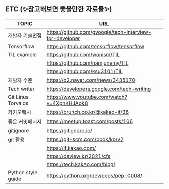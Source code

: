 ## ETC (✨참고해보면 좋을만한 자료들✨)

| TOPIC              | URL                                                     |
| ------------------ | ------------------------------------------------------- |
| 개발자 기술면접    | https://github.com/gyoogle/tech-interview-for-developer |
| Tensorflow         | https://github.com/tensorflow/tensorflow                |
| TIL example        | https://github.com/wonism/TIL                           |
|                    | https://github.com/namjunemy/TIL                        |
|                    | https://github.com/ksu3101/TIL                          |
| 개발자 수준        | https://d2.naver.com/news/3435170                       |
| Tech writer        | https://developers.google.com/tech-writing              |
| Git Linus Torvalds | https://www.youtube.com/watch?v=4XpnKHJAok8             |
| 카카오택시         | https://brunch.co.kr/@kakao-it/38                       |
| 좋은 커밋메시지    | https://meetup.toast.com/posts/106                      |
| gitignore          | https://gitignore.io/                                   |
| git 활용           | https://git-scm.com/book/ko/v2                          |
|                    | https://if.kakao.com/                                   |
|                    | https://deview.kr/2021/cfs                              |
|                    | https://tech.kakao.com/blog/                            |
| Python style guide | https://python.org/dev/peps/pep-0008/                   |